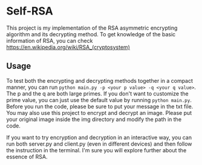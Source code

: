 # Self-RSA

This project is my implementation of the RSA asymmetric encrypting algorithm and its decrypting method. To get knowledge of the basic information of RSA, you can check https://en.wikipedia.org/wiki/RSA_(cryptosystem)

## Usage 

To test both the encrypting and decrypting methods together in a compact manner, you can run `python main.py -p <your p value> -q <your q value>`. The p and the q are both large primes. If you don't want to customize the prime value, you can just use the default value by running `python main.py`. Before you run the code, please be sure to put your message in the txt file. You may also use this project to encrypt and decrypt an image. Please put your original image inside the img directory and modify the path in the code. 

If you want to try encryption and decryption in an interactive way, you can run both server.py and client.py (even in different devices)  and then follow the instruction in the terminal. I'm sure you will explore further about the essence of RSA. 
